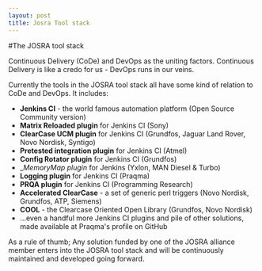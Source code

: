 ```yaml
---
layout: post
title: Josra Tool stack
---
```

#The JOSRA tool stack

Continuous Delivery (CoDe) and DevOps as the uniting factors. Continuous Delivery is like a credo for us - DevOps runs in our veins.

Currently the tools in the JOSRA tool stack all have some kind of relation to CoDe and DevOps. It includes:

* __Jenkins CI__ - the world famous automation platform (Open Source Community version)
* __Matrix Reloaded plugin__ for Jenkins CI (Sony)
* __ClearCase UCM plugin__ for Jenkins CI (Grundfos, Jaguar Land Rover, Novo Nordisk, Syntigo)
* __Pretested integration plugin__ for Jenkins CI (Atmel)
* __Config Rotator plugin__ for Jenkins CI (Grundfos)
* __MemoryMap plugin_ for Jenkins (Yxlon, MAN Diesel & Turbo)
* __Logging plugin__ for Jenkins CI (Praqma)
* __PRQA plugin__ for Jenkins CI (Programming Research)
* __Accelerated ClearCase__ - a set of generic perl triggers (Novo Nordisk, Grundfos, ATP, Siemens)
* __COOL__ - the Clearcase Oriented Open Library (Grundfos, Novo Nordisk)
* ...even a handful more Jenkins CI plugins and pile of other solutions, made available at Praqma's profile on GitHub

As a rule of thumb; Any solution funded by one of the JOSRA alliance member enters into the JOSRA tool stack and will be continuously maintained and developed going forward.